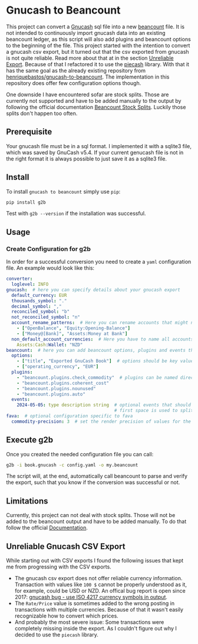 # Gnucash to Beancount

This project can convert a [Gnucash](https://github.com/Gnucash/gnucash) sql file into a new
[beancount](https://github.com/beancount/beancount) file.
It is not intended to continuously import gnucash data into an existing beancount ledger, as this 
script will also add plugins and beancount options to the beginning of the file.
This project started with the intention to convert a gnucash csv export, but it turned out that the
csv exported from gnucash is not quite reliable.
Read more about that at in the section [Unreliable Export](#unreliable-gnucash-csv-export).
Because of that I refactored it to use the [piecash](https://pypi.org/project/piecash/) library.
With that it has the same goal as the already existing repository from
[henriquebastos/gnucash-to-beancount](https://github.com/henriquebastos/gnucash-to-beancount).
The implementation in this repository does offer few configuration options though.

One downside I have encountered sofar are stock splits. 
Those are currently not supported and have to be added manually to the output by following the
official documentation
[Beancount Stock Splits](https://beancount.github.io/docs/trading_with_beancount.html#stock-splits).
Luckily those splits don't happen too often.

## Prerequisite

Your gnucash file must be in a sql format.
I implemented it with a sqlite3 file, which was saved by GnuCash v5.4.
If your current genucash file is not in the right format it is always possible to just save it 
as a sqlite3 file.

## Install

To install `gnucash to beancount` simply use `pip`:

```bash
pip install g2b
```

Test with `g2b --version` if the installation was successful. 

## Usage

### Create Configuration for g2b

In order for a successful conversion you need to create a `yaml` configuration file.
An example would look like this:

```yaml
converter:
  loglevel: INFO
gnucash:  # here you can specify details about your gnucash export
  default_currency: EUR
  thousands_symbol: "."
  decimal_symbol: ","
  reconciled_symbol: "b"
  not_reconciled_symbol: "n"
  account_rename_patterns:  # Here you can rename accounts that might not align with the beancount format
    - ["OpenBalance", "Equity:Opening-Balance"]
    - ["Money@[Bank]", "Assets:Money at Bank"]
  non_default_account_currencies:  # Here you have to name all accounts that deviate from the default currency
    Assets:Cash:Wallet: "NZD"
beancount:  # here you can add beancount options, plugins and events that should be added to output file
  options:
    - ["title", "Exported GnuCash Book"]  # options should be key value pairs
    - ["operating_currency", "EUR"]
  plugins:
    - "beancount.plugins.check_commodity"  # plugins can be named directly
    - "beancount.plugins.coherent_cost"
    - "beancount.plugins.nounused"
    - "beancount.plugins.auto"
  events:
    2024-05-05: type description string  # optional events that should be added to the output, the
                                         # first space is used to split between space and description
fava:  # optional configuration specific to fava
  commodity-precision: 3  # set the render precision of values for the fava web-frontend
```

## Execute g2b

Once you created the needed configuration file you can call:

```bash
g2b -i book.gnucash -c config.yaml -o my.beancount
```

The script will, at the end, automatically call beancount to parse and verify the export, such
that you know if the conversion was successful or not.

## Limitations

Currently, this project can not deal with stock splits.
Those will not be added to the beancount output and have to be added manually.
To do that follow the official
[Documentation](https://beancount.github.io/docs/trading_with_beancount.html#stock-splits).

## Unreliable Gnucash CSV Export

While starting out with CSV exports I found the following issues that kept me from
progressing with the CSV exports.

- The gnucash csv export does not offer reliable currency information.
  Transaction with values like `100 $` cannot be properly understood as it, for example, could be
  USD or NZD.
  An offical bug report is open since 2017:
  [gnucash bug - use ISO 4217 currency symbols in output](https://bugs.gnucash.org/show_bug.cgi?id=791651).
- The `Rate/Price` value is sometimes added to the wrong posting in transactions with multiple 
  currencies.
  Because of that it wasn't easily recognizable how to convert which prices.
- And probably the most severe issue: Some transactions were completely missing inside the export.
  As I couldn't figure out why I decided to use the `piecash` library. 
